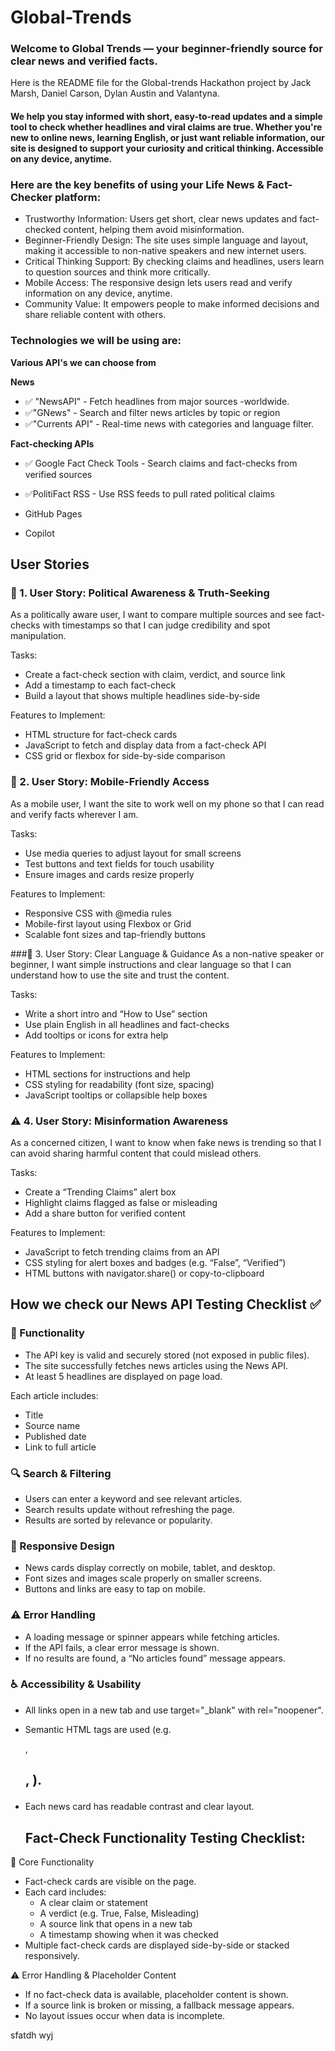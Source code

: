 ﻿# Global-Trends

### Welcome to Global Trends — your beginner-friendly source for clear news and verified facts.

Here is the README file for the Global-trends Hackathon project by Jack Marsh, Daniel Carson, Dylan Austin and Valantyna.

#### We help you stay informed with short, easy-to-read updates and a simple tool to check whether headlines and viral claims are true. Whether you're new to online news, learning English, or just want reliable information, our site is designed to support your curiosity and critical thinking. Accessible on any device, anytime.

### Here are the key benefits of using your Life News & Fact-Checker platform: 

- Trustworthy Information: 
Users get short, clear news updates and fact-checked content, helping them avoid misinformation.
- Beginner-Friendly Design: 
The site uses simple language and layout, making it accessible to non-native speakers and new internet users.
- Critical Thinking Support: 
By checking claims and headlines, users learn to question sources and think more critically.
- Mobile Access: 
The responsive design lets users read and verify information on any device, anytime.
- Community Value: 
It empowers people to make informed decisions and share reliable content with others.

### Technologies we will be using are:

__Various API's we can choose  from__ 

__News__
- ✅ "NewsAPI"	- Fetch headlines from major sources -worldwide.
- ✅"GNews" - Search and filter news articles by topic or region
- ✅"Currents API" - Real-time news with categories and language filter.

__Fact-checking APIs__

- ✅ Google Fact Check Tools - Search claims and fact-checks from verified sources
- ✅PolitiFact RSS - Use RSS feeds to pull rated political claims

- GitHub Pages
- Copilot 

## User Stories
### 🧠 1. User Story: Political Awareness & Truth-Seeking
As a politically aware user, I want to compare multiple sources and see fact-checks with timestamps so that I can judge credibility and spot manipulation.

Tasks:

- Create a fact-check section with claim, verdict, and source link
- Add a timestamp to each fact-check
- Build a layout that shows multiple headlines side-by-side

Features to Implement:

- HTML structure for fact-check cards
- JavaScript to fetch and display data from a fact-check API
- CSS grid or flexbox for side-by-side comparison

### 📱 2. User Story: Mobile-Friendly Access
As a mobile user, I want the site to work well on my phone so that I can read and verify facts wherever I am.

Tasks:

- Use media queries to adjust layout for small screens
- Test buttons and text fields for touch usability
- Ensure images and cards resize properly

Features to Implement:

- Responsive CSS with @media rules
- Mobile-first layout using Flexbox or Grid
- Scalable font sizes and tap-friendly buttons

###🧾 3. User Story: Clear Language & Guidance
As a non-native speaker or beginner, I want simple instructions and clear language so that I can understand how to use the site and trust the content.

Tasks:

- Write a short intro and “How to Use” section
- Use plain English in all headlines and fact-checks
- Add tooltips or icons for extra help

Features to Implement:

- HTML sections for instructions and help
- CSS styling for readability (font size, spacing)
- JavaScript tooltips or collapsible help boxes

### ⚠️ 4. User Story: Misinformation Awareness
As a concerned citizen, I want to know when fake news is trending so that I can avoid sharing harmful content that could mislead others.

Tasks:

- Create a “Trending Claims” alert box
- Highlight claims flagged as false or misleading
- Add a share button for verified content

Features to Implement:

- JavaScript to fetch trending claims from an API
- CSS styling for alert boxes and badges (e.g. “False”, “Verified”)
- HTML buttons with navigator.share() or copy-to-clipboard



## How we check our News API Testing Checklist ✅ 

### 🔧 Functionality

- The API key is valid and securely stored (not exposed in public files).
- The site successfully fetches news articles using the News API.
- At least 5 headlines are displayed on page load.

Each article includes:
- Title
- Source name
-  Published date
-  Link to full article

### 🔍 Search & Filtering
- Users can enter a keyword and see relevant articles.
- Search results update without refreshing the page.
- Results are sorted by relevance or popularity.

### 📱 Responsive Design
- News cards display correctly on mobile, tablet, and desktop.
- Font sizes and images scale properly on smaller screens.
- Buttons and links are easy to tap on mobile.

### ⚠️ Error Handling
- A loading message or spinner appears while fetching articles.
- If the API fails, a clear error message is shown.
- If no results are found, a “No articles found” message appears.

### ♿ Accessibility & Usability
- All links open in a new tab and use target="_blank" with rel="noopener".
- Semantic HTML tags are used (e.g. <article>, <h2>, <a>).
- Each news card has readable contrast and clear layout.


  ## Fact-Check Functionality Testing Checklist:
  
🔧 Core Functionality
- Fact-check cards are visible on the page.
- Each card includes:
   - A clear claim or statement
   - A verdict (e.g. True, False, Misleading)
   - A source link that opens in a new tab
   - A timestamp showing when it was checked
- Multiple fact-check cards are displayed side-by-side or stacked responsively.
  
⚠️ Error Handling & Placeholder Content
- If no fact-check data is available, placeholder content is shown.
- If a source link is broken or missing, a fallback message appears.
- No layout issues occur when data is incomplete.






sfatdh wyj